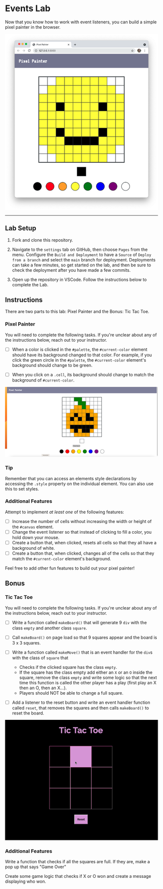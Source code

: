 # Events Lab

Now that you know how to work with event listeners, you can build a simple pixel painter in the browser.

![Image of a completed pixel painter project.](./assets/completed-project.png)

---

## Lab Setup

1. Fork and clone this repository.

1. Navigate to the `settings` tab on GitHub, then choose `Pages` from the menu. Configure the `Build and Deployment` to have a `Source` of `Deploy from a branch` and select the `main` branch for deployment. Deployments can take a few minutes, so get started on the lab, and then be sure to check the deployment after you have made a few commits.

1. Open up the repository in VSCode. Follow the instructions below to complete the Lab.

## Instructions

There are two parts to this lab: Pixel Painter and the Bonus: Tic Tac Toe.

### Pixel Painter

You will need to complete the following tasks. If you're unclear about any of the instructions below, reach out to your instructor.

- [ ] When a color is clicked in the `#palette`, the `#current-color` element should have its background changed to that color. For example, if you click the green circle in the `#palette`, the `#current-color` element's background should change to be green.

- [ ] When you click on a `.cell`, its background should change to match the background of `#current-color`.

![pixel painter demo](./assets/pixelPainter.png)

### Tip

Remember that you can access an elements style declarations by accessing the `.style` property on the individual element. You can also use this to set styles.

### Additional Features

Attempt to implement _at least one_ of the following features:

- [ ] Increase the number of cells without increasing the width or height of the `#canvas` element.
- [ ] Change the event listener so that instead of clicking to fill a color, you hold down your mouse.
- [ ] Create a button that, when clicked, resets all cells so that they all have a background of white.
- [ ] Create a button that, when clicked, changes all of the cells so that they match the `#current-color` element's background.

Feel free to add other fun features to build out your pixel painter!

## Bonus

### Tic Tac Toe

You will need to complete the following tasks. If you're unclear about any of the instructions below, reach out to your instructor.

- [ ] Write a function called `makeBoard()` that will generate 9 `div` with the class `empty` and another class `square`.

- [ ] Call `makeBoard()` on page load so that 9 squares appear and the board is 3 x 3 squares.

- [ ] Write a function called `makeMove()` that is an event handler for the `div`s with the class of `square` that

  - Checks if the clicked square has the class `empty`.
  - If the square has the class empty add either an `X` or an `O` inside the square, remove the class `empty` and write some logic so that the next time this function is called the other player has a play (first play an X then an O, then an X...).
  - Players should NOT be able to change a full square.

- [ ] Add a listener to the reset button and write an event handler function called `reset`, that removes the squares and then calls `makeBoard()` to reset the board.

![Tic Tac Toe Demo](./assets/ezgif.com-tic-tac-toe.gif)

### Additional Features

Write a function that checks if all the squares are full. If they are, make a pop up that says "Game Over"

Create some game logic that checks if X or O won and create a message displaying who won.
